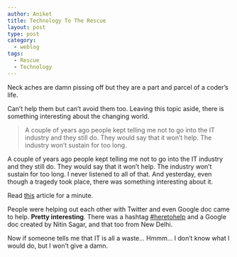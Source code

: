 ```yaml
---
author: Aniket
title: Technology To The Rescue
layout: post
type: post
category:
  - weblog
tags:
  - Rescue
  - Technology
---
```

Neck aches are damn pissing off but they are a part and parcel of a coder’s life.

Can’t help them but can’t avoid them too. Leaving this topic aside, there is something interesting about the changing world.

> A couple of years ago people kept telling me not to go into the IT industry and they still do. They would say that it won’t help. The industry won’t sustain for too long.

A couple of years ago people kept telling me not to go into the IT industry and they still do. They would say that it won’t help. The industry won’t sustain for too long. I never listened to all of that. And yesterday, even though a tragedy took place, there was something interesting about it.

Read [this][1] article for a minute.

People were helping out each other with Twitter and even Google doc came to help. **Pretty interesting**. There was a hashtag [#heretohelp][2] and a Google doc created by Nitin Sagar, and that too from New Delhi.

Now if someone tells me that IT is all a waste… Hmmm… I don’t know what I would do, but I won’t give a damn.

 [1]: http://www.guardian.co.uk/technology/2011/jul/13/google-mumbai-blasts
 [2]: http://twitter.com/search?q=%23here2help